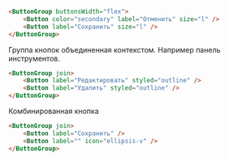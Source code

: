 ```html
<ButtonGroup buttonsWidth="flex">
    <Button color="secondary" label="Отменить" size="l" />
    <Button label="Сохранить" size="l" />
</ButtonGroup>
```

Группа кнопок объединенная контекстом. Например панель инструментов.
```html
<ButtonGroup join>
    <Button label="Редактировать" styled="outline" />
    <Button label="Удалить" styled="outline" />
</ButtonGroup>
```

Комбинированная кнопка
```html
<ButtonGroup join>
    <Button label="Сохранить" />
    <Button label="" icon="ellipsis-v" />
</ButtonGroup>
```